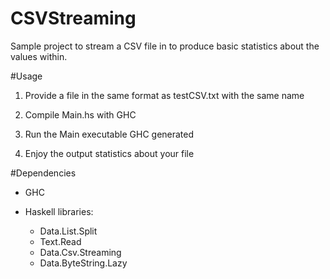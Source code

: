 # CSVStreaming
Sample project to stream a CSV file in to produce basic statistics about the values within. 

#Usage 

1. Provide a file in the same format as testCSV.txt with the same name

2. Compile Main.hs with GHC

3. Run the Main executable GHC generated 

4. Enjoy the output statistics about your file

#Dependencies 
- GHC

- Haskell libraries: 
  - Data.List.Split
  - Text.Read
  - Data.Csv.Streaming
  - Data.ByteString.Lazy
